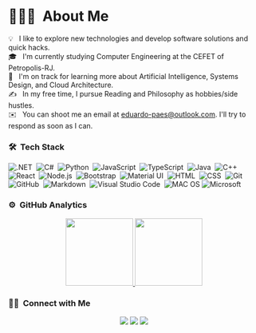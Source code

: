 # 👨🏻‍💻 &nbsp;About Me

💡 &nbsp; I like to explore new technologies and develop software solutions and quick hacks.\
🎓 &nbsp; I'm currently studying Computer Engineering at the CEFET of Petropolis-RJ.\
🧭 &nbsp; I'm on track for learning more about Artificial Intelligence, Systems Design, and Cloud Architecture.\
✍️ &nbsp; In my free time, I pursue Reading and Philosophy as hobbies/side hustles.\
✉️ &nbsp; You can shoot me an email at <eduardo-paes@outlook.com>. I'll try to respond as soon as I can.

### 🛠 &nbsp;Tech Stack

![.NET](https://img.shields.io/badge/.NET-05122A?style=flat&logo=.net&logoColor=white)&nbsp;
![C#](https://img.shields.io/badge/C%23-05122A?style=flat&logo=c-sharp&logoColor=white)&nbsp;
![Python](https://img.shields.io/badge/-Python-05122A?style=flat&logo=python)&nbsp;
![JavaScript](https://img.shields.io/badge/-JavaScript-05122A?style=flat&logo=javascript)&nbsp;
![TypeScript](https://img.shields.io/badge/TypeScript-05122A?style=flat&logo=typescript&logoColor=1572B6)&nbsp;
![Java](https://img.shields.io/badge/Java-05122A?style=flat&logo=openjdk&logoColor=ED8B00)&nbsp;
![C++](https://img.shields.io/badge/-C++-05122A?style=flat&logo=C%2B%2B&logoColor=00599C)&nbsp;
![React](https://img.shields.io/badge/-React-05122A?style=flat&logo=react)&nbsp;
![Node.js](https://img.shields.io/badge/-Node.js-05122A?style=flat&logo=node.js)&nbsp;
![Bootstrap](https://img.shields.io/badge/-Bootstrap-05122A?style=flat&logo=bootstrap&logoColor=563D7C)&nbsp;
![Material UI](https://img.shields.io/badge/Material--UI-05122A?style=flat&logo=material-ui&logoColor=0081CB)&nbsp;
![HTML](https://img.shields.io/badge/-HTML-05122A?style=flat&logo=HTML5)&nbsp;
![CSS](https://img.shields.io/badge/-CSS-05122A?style=flat&logo=CSS3&logoColor=1572B6)&nbsp;
![Git](https://img.shields.io/badge/-Git-05122A?style=flat&logo=git)&nbsp;
![GitHub](https://img.shields.io/badge/-GitHub-05122A?style=flat&logo=github)&nbsp;
![Markdown](https://img.shields.io/badge/-Markdown-05122A?style=flat&logo=markdown)&nbsp;
![Visual Studio Code](https://img.shields.io/badge/-Visual%20Studio%20Code-05122A?style=flat&logo=visual-studio-code&logoColor=007ACC)&nbsp;
![MAC OS](https://img.shields.io/badge/mac%20os-05122A?style=flat&logo=apple&logoColor=white)
![Microsoft](https://img.shields.io/badge/Microsoft-05122A?style=flat&logo=microsoft&logoColor=white)

### ⚙️ &nbsp;GitHub Analytics

<p align="center">
<a href="https://github.com/eduardo-paes">
  <img height="135em" src="https://github-readme-stats-eight-theta.vercel.app/api?username=eduardo-paes&show_icons=true&theme=algolia&include_all_commits=true&count_private=true"/>
  <img height="135em" src="https://github-readme-stats-eight-theta.vercel.app/api/top-langs/?username=eduardo-paes&layout=compact&langs_count=8&theme=algolia"/>
</a>
</p>

### 🤝🏻 &nbsp;Connect with Me

<p align="center">
  <a href="https://www.linkedin.com/in/eduardo-paes-silva-b1aa2615a/"><img src="https://img.shields.io/badge/-Eduardo%20Paes-0077B5?style=flat&logo=Linkedin&logoColor=white"/></a>
  <a href="mailto:edupaessilva@gmail.com"><img src="https://img.shields.io/badge/-edupaessilva@gmail.com-D14836?style=flat&logo=Gmail&logoColor=white"/></a>
  <a href="https://wa.me/5524993097043"><img src="https://img.shields.io/badge/WhatsApp-25D366?style=flat&logo=whatsapp&logoColor=white"/></a>
</p>
